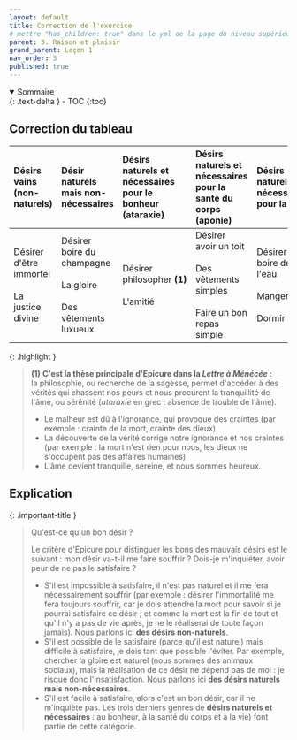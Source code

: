 ```yaml
---
layout: default
title: Correction de l'exercice
# mettre "has_children: true" dans le yml de la page du niveau supérieur
parent: 3. Raison et plaisir
grand_parent: Leçon 1
nav_order: 3
published: true
---
```



<details open markdown="block">
  <summary>
    Sommaire
  </summary>
  {: .text-delta }
- TOC
{:toc}
</details>

## Correction du tableau

| Désirs vains (non-naturels)  |  Désir naturels mais non-nécessaires  | Désirs naturels et nécessaires pour le bonheur (ataraxie)  |  Désirs naturels et nécessaires pour la santé du corps (aponie)  |  Désirs naturels et nécessaires pour la vie  |  
| :--- | :--- | :--- | :--- | :--- | 
| Désirer d'être immortel <br><br> La justice divine  |  Désirer boire du champagne <br> <br> La gloire <br> <br> Des vêtements luxueux   |  Désirer philosopher **(1)** <br> <br> L'amitié |  Désirer avoir un toit <br> <br> Des vêtements simples <br> <br> Faire un bon repas simple |  Désirer boire de l'eau <br> <br> Manger <br> <br> Dormir  | 

{: .highlight }
> **(1)** **C'est la thèse principale d'Epicure dans la *Lettre à Ménécée* :**  
>la philosophie, ou recherche de la sagesse, permet d'accéder à des vérités qui chassent nos peurs et nous procurent la tranquillité de l'âme, ou sérénité (*ataraxie* en grec : absence de trouble de l'âme).
>- Le malheur est dû à l'ignorance, qui provoque des craintes (par exemple : crainte de la mort, crainte des dieux)
>- La découverte de la vérité corrige notre ignorance et nos craintes (par exemple : la mort n'est rien pour nous, les dieux ne s'occupent pas des affaires humaines)
>- L'âme devient tranquille, sereine, et nous sommes heureux.

## Explication

{: .important-title }
> Qu'est-ce qu'un bon désir ?
> 
> Le critère d'Épicure pour distinguer les bons des mauvais désirs est le suivant : mon désir va-t-il me faire souffrir ? Dois-je m'inquiéter, avoir peur de ne pas le satisfaire ?
> - S'il est impossible à satisfaire, il n'est pas naturel et il me fera nécessairement souffrir (par exemple : désirer l'immortalité me fera toujours souffrir, car je dois attendre la mort pour savoir si je pourrai satisfaire ce désir ; et comme la mort est la fin de tout et qu'il n'y a pas de vie après, je ne le réaliserai de toute façon jamais). Nous parlons ici **des désirs non-naturels**.
> - S'il est possible de le satisfaire (parce qu'il est naturel) mais difficile à satisfaire, je dois tant que possible l'éviter. Par exemple, chercher la gloire est naturel (nous sommes des animaux sociaux), mais la réalisation de ce désir ne dépend pas de moi : je risque donc l'insatisfaction. Nous parlons ici **des désirs naturels mais non-nécessaires**.
> - S'il est facile à satisfaire, alors c'est un bon désir, car il ne m'inquiète pas. Les trois derniers genres de **désirs naturels et nécessaires** : au bonheur, à la santé du corps et à la vie) font partie de cette catégorie.

